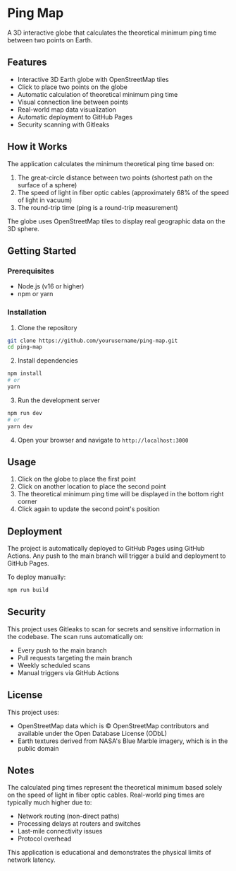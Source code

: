 # Ping Map

A 3D interactive globe that calculates the theoretical minimum ping time between two points on Earth.

## Features

- Interactive 3D Earth globe with OpenStreetMap tiles
- Click to place two points on the globe
- Automatic calculation of theoretical minimum ping time
- Visual connection line between points
- Real-world map data visualization
- Automatic deployment to GitHub Pages
- Security scanning with Gitleaks

## How it Works

The application calculates the minimum theoretical ping time based on:

1. The great-circle distance between two points (shortest path on the surface of a sphere)
2. The speed of light in fiber optic cables (approximately 68% of the speed of light in vacuum)
3. The round-trip time (ping is a round-trip measurement)

The globe uses OpenStreetMap tiles to display real geographic data on the 3D sphere.

## Getting Started

### Prerequisites

- Node.js (v16 or higher)
- npm or yarn

### Installation

1. Clone the repository
```bash
git clone https://github.com/yourusername/ping-map.git
cd ping-map
```

2. Install dependencies
```bash
npm install
# or
yarn
```

3. Run the development server
```bash
npm run dev
# or
yarn dev
```

4. Open your browser and navigate to `http://localhost:3000`

## Usage

1. Click on the globe to place the first point
2. Click on another location to place the second point
3. The theoretical minimum ping time will be displayed in the bottom right corner
4. Click again to update the second point's position

## Deployment

The project is automatically deployed to GitHub Pages using GitHub Actions. Any push to the main branch will trigger a build and deployment to GitHub Pages.

To deploy manually:

```bash
npm run build
```

## Security

This project uses Gitleaks to scan for secrets and sensitive information in the codebase. The scan runs automatically on:
- Every push to the main branch
- Pull requests targeting the main branch
- Weekly scheduled scans
- Manual triggers via GitHub Actions

## License

This project uses:
- OpenStreetMap data which is © OpenStreetMap contributors and available under the Open Database License (ODbL)
- Earth textures derived from NASA's Blue Marble imagery, which is in the public domain

## Notes

The calculated ping times represent the theoretical minimum based solely on the speed of light in fiber optic cables. Real-world ping times are typically much higher due to:

- Network routing (non-direct paths)
- Processing delays at routers and switches
- Last-mile connectivity issues
- Protocol overhead

This application is educational and demonstrates the physical limits of network latency. 